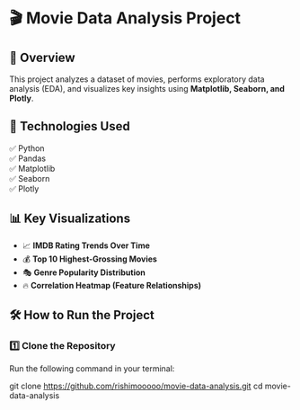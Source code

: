 # 🎬 Movie Data Analysis Project

## 📌 Overview

This project analyzes a dataset of movies, performs exploratory data analysis (EDA), and visualizes key insights using **Matplotlib, Seaborn, and Plotly**.

## 🚀 Technologies Used

✅ Python  
✅ Pandas  
✅ Matplotlib  
✅ Seaborn  
✅ Plotly

## 📊 Key Visualizations

- 📈 **IMDB Rating Trends Over Time**
- 💰 **Top 10 Highest-Grossing Movies**
- 🎭 **Genre Popularity Distribution**
- 🔥 **Correlation Heatmap (Feature Relationships)**

## 🛠 How to Run the Project

### **1️⃣ Clone the Repository**

Run the following command in your terminal:

git clone https://github.com/rishimooooo/movie-data-analysis.git cd movie-data-analysis
